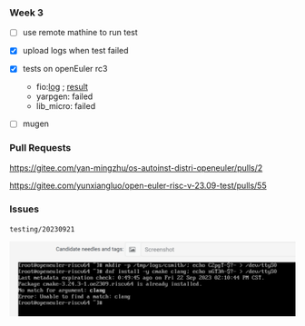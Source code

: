 ### Week 3

+ [ ] use remote mathine to run test
+ [x] upload logs when test failed
+ [x] tests on openEuler rc3

  + fio:[log](./res/fio-2023-09-22.log) ; [result](./res/fio-2023-09-22.csv)
  + yarpgen: failed
  + lib_micro: failed

+ [ ] mugen


### Pull Requests

https://gitee.com/yan-mingzhu/os-autoinst-distri-openeuler/pulls/2

https://gitee.com/yunxiangluo/open-euler-risc-v-23.09-test/pulls/55


### Issues

`testing/20230921`

![clang_fail](res/clang_fail.png)
